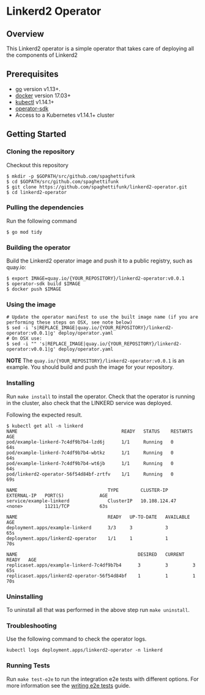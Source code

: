 # Linkerd2 Operator

## Overview

This Linkerd2 operator is a simple operator that takes care of deploying all the components of Linkerd2

## Prerequisites

- [go][go_tool] version v1.13+.
- [docker][docker_tool] version 17.03+
- [kubectl][kubectl_tool] v1.14.1+
- [operator-sdk][operator_install]
- Access to a Kubernetes v1.14.1+ cluster

## Getting Started

### Cloning the repository

Checkout this repository

```
$ mkdir -p $GOPATH/src/github.com/spaghettifunk
$ cd $GOPATH/src/github.com/spaghettifunk
$ git clone https://github.com/spaghettifunk/linkerd2-operator.git
$ cd linkerd2-operator
```
### Pulling the dependencies

Run the following command

```
$ go mod tidy
```

### Building the operator

Build the Linkerd2 operator image and push it to a public registry, such as quay.io:

```
$ export IMAGE=quay.io/{YOUR_REPOSITORY}/linkerd2-operator:v0.0.1
$ operator-sdk build $IMAGE
$ docker push $IMAGE
```

### Using the image

```
# Update the operator manifest to use the built image name (if you are performing these steps on OSX, see note below)
$ sed -i 's|REPLACE_IMAGE|quay.io/{YOUR_REPOSITORY}/linkerd2-operator:v0.0.1|g' deploy/operator.yaml
# On OSX use:
$ sed -i "" 's|REPLACE_IMAGE|quay.io/{YOUR_REPOSITORY}/linkerd2-operator:v0.0.1|g' deploy/operator.yaml
```

**NOTE** The `quay.io/{YOUR_REPOSITORY}/linkerd2-operator:v0.0.1` is an example. You should build and push the image for your repository.

### Installing

Run `make install` to install the operator. Check that the operator is running in the cluster, also check that the LINKERD service was deployed.

Following the expected result.

```shell
$ kubectl get all -n linkerd
NAME                                      READY   STATUS    RESTARTS   AGE
pod/example-linkerd-7c4df9b7b4-lzd6j      1/1     Running   0          64s
pod/example-linkerd-7c4df9b7b4-wbtkz      1/1     Running   0          64s
pod/example-linkerd-7c4df9b7b4-wt6jb      1/1     Running   0          64s
pod/linkerd2-operator-56f54d84bf-zrtfv    1/1     Running   0          69s

NAME                                 TYPE        CLUSTER-IP      EXTERNAL-IP   PORT(S)             AGE
service/example-linkerd              ClusterIP   10.108.124.47   <none>        11211/TCP           63s

NAME                                 READY   UP-TO-DATE   AVAILABLE   AGE
deployment.apps/example-linkerd      3/3     3            3           65s
deployment.apps/linkerd2-operator    1/1     1            1           70s

NAME                                            DESIRED   CURRENT   READY   AGE
replicaset.apps/example-linkerd-7c4df9b7b4      3         3         3       65s
replicaset.apps/linkerd2-operator-56f54d84bf    1         1         1       70s
```

### Uninstalling

To uninstall all that was performed in the above step run `make uninstall`.

### Troubleshooting

Use the following command to check the operator logs.

```shell
kubectl logs deployment.apps/linkerd2-operator -n linkerd
```

### Running Tests

Run `make test-e2e` to run the integration e2e tests with different options. For
more information see the [writing e2e tests][golang-e2e-tests] guide.

[dep_tool]: https://golang.github.io/dep/docs/installation.html
[go_tool]: https://golang.org/dl/
[kubectl_tool]: https://kubernetes.io/docs/tasks/tools/install-kubectl/
[docker_tool]: https://docs.docker.com/install/
[operator_sdk]: https://github.com/operator-framework/operator-sdk
[operator_install]: https://sdk.operatorframework.io/docs/install-operator-sdk/
[golang-e2e-tests]: https://sdk.operatorframework.io/docs/golang/e2e-tests/